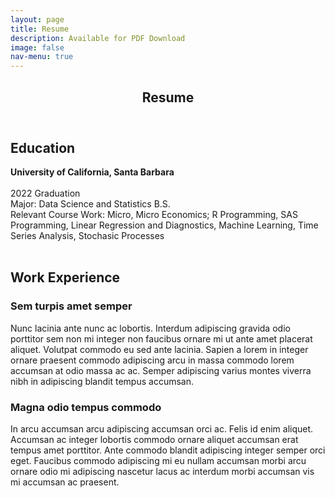 ```yaml
---
layout: page
title: Resume
description: Available for PDF Download 
image: false 
nav-menu: true
---
```

<!-- Main -->
<div id="main" class="alt">

<!-- One -->
<section id="one">
	<div class="inner">
		<header class="major">
			<h1>Resume</h1>
		</header>

<!-- Education -->
<h2 id="content">Education</h2>
<div class="box">
	<p><span class="image left"><img src="{% link assets/images/ucsb_seal.gif %}" alt="" style="max-width: 87%;"/></span><strong>University of California, Santa Barbara</strong>
	<br><br>2022 Graduation
	<br>Major: Data Science and Statistics B.S.
	<br>Relevant Course Work: Micro, Micro Economics; R Programming, SAS Programming, Linear Regression and Diagnostics, Machine Learning, Time Series Analysis, Stochasic Processes<br><br></p>
</div>
		
<!-- Work Experience -->
<h2 id="content">Work Experience</h2>
<div class="box">
	<!-- #1 -->
	<div class="6u 12u$(small)">
		<h3>Sem turpis amet semper</h3>
		<p>Nunc lacinia ante nunc ac lobortis. Interdum adipiscing gravida odio porttitor sem non mi integer non faucibus ornare mi ut ante amet placerat aliquet. Volutpat commodo eu sed ante lacinia. Sapien a lorem in integer ornare praesent commodo adipiscing arcu in massa commodo lorem accumsan at odio massa ac ac. Semper adipiscing varius montes viverra nibh in adipiscing blandit tempus accumsan.</p>
	</div>
	<div class="6u$ 12u$(small)">
		<h3>Magna odio tempus commodo</h3>
		<p>In arcu accumsan arcu adipiscing accumsan orci ac. Felis id enim aliquet. Accumsan ac integer lobortis commodo ornare aliquet accumsan erat tempus amet porttitor. Ante commodo blandit adipiscing integer semper orci eget. Faucibus commodo adipiscing mi eu nullam accumsan morbi arcu ornare odio mi adipiscing nascetur lacus ac interdum morbi accumsan vis mi accumsan ac praesent.</p>
	</div>
	
</div>
